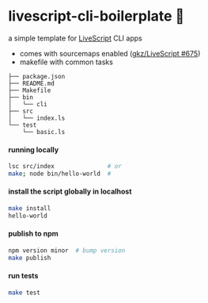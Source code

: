 # livescript-cli-boilerplate :nut_and_bolt:

a simple template for [LiveScript](http://livescript.net/) CLI apps

- comes with sourcemaps enabled ([gkz/LiveScript #675](https://github.com/gkz/LiveScript/pull/675))
- makefile with common tasks

```
├── package.json
├── README.md
├── Makefile
├── bin
│   └── cli
├── src
│   └── index.ls
└── test
    └── basic.ls
```

#### running locally

```sh
lsc src/index               # or
make; node bin/hello-world  # 
```

#### install the script globally in localhost

```sh
make install
hello-world
```

#### publish to npm

```sh
npm version minor  # bump version
make publish
```

#### run tests

```sh
make test
```
